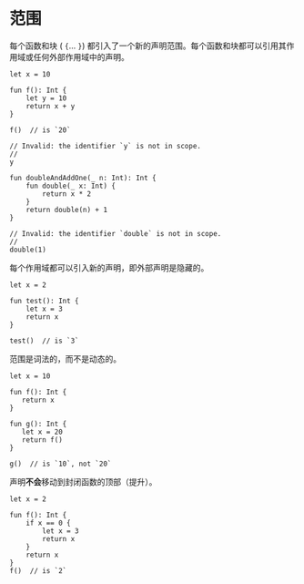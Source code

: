 # 范围

每个函数和块 ( `{`... `}`) 都引入了一个新的声明范围。每个函数和块都可以引用其作用域或任何外部作用域中的声明。

```cadence
let x = 10

fun f(): Int {
    let y = 10
    return x + y
}

f()  // is `20`

// Invalid: the identifier `y` is not in scope.
//
y
```

```cadence
fun doubleAndAddOne(_ n: Int): Int {
    fun double(_ x: Int) {
        return x * 2
    }
    return double(n) + 1
}

// Invalid: the identifier `double` is not in scope.
//
double(1)
```

每个作用域都可以引入新的声明，即外部声明是隐藏的。

```cadence
let x = 2

fun test(): Int {
    let x = 3
    return x
}

test()  // is `3`
```

范围是词法的，而不是动态的。

```cadence
let x = 10

fun f(): Int {
   return x
}

fun g(): Int {
   let x = 20
   return f()
}

g()  // is `10`, not `20`
```

声明**不会**移动到封闭函数的顶部（提升）。

```cadence
let x = 2

fun f(): Int {
    if x == 0 {
        let x = 3
        return x
    }
    return x
}
f()  // is `2`
```

[
](https://docs.onflow.org/cadence/language/control-flow/)
